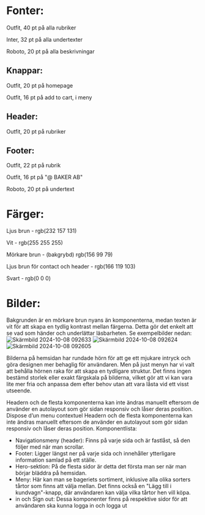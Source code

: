 # Fonter:

Outfit, 40 pt på alla rubriker

Inter, 32 pt på alla undertexter

Roboto, 20 pt på alla beskrivningar

## Knappar:

Outfit, 20 pt på homepage

Outfit, 16 pt på add to cart, i meny

## Header:

Outfit, 20 pt på rubriker

## Footer:

Outfit, 22 pt på rubrik

Outfit, 16 pt på "@ BAKER AB"

Roboto, 20 pt på undertext

# Färger:
Ljus brun - rgb(232 157 131)

Vit - rgb(255 255 255)

Mörkare brun - (bakgrybd) rgb(156 99 79)

Ljus brun för contact och header - rgb(166 119 103)

Svart - rgb(0 0 0)

# Bilder:

Bakgrunden är en mörkare brun nyans än komponenterna, medan texten är vit för att skapa en tydlig kontrast mellan färgerna. Detta gör det enkelt att se vad som händer och underlättar läsbarheten. Se exempelbilder nedan:
![Skärmbild 2024-10-08 092633](https://github.com/user-attachments/assets/68979296-a130-42f7-90a9-e0cf7e975084)
![Skärmbild 2024-10-08 092624](https://github.com/user-attachments/assets/b64f2ed7-9b4e-4467-bb37-943f76de096c)
![Skärmbild 2024-10-08 092605](https://github.com/user-attachments/assets/ea771c58-9ae3-49f2-a596-ee3eaa0fa3d4)

Bilderna på hemsidan har rundade hörn för att ge ett mjukare intryck och göra designen mer behaglig för användaren. Men på just menyn har vi valt att behålla hörnen raka för att skapa en tydligare struktur. Det finns ingen bestämd storlek eller exakt färgskala på bilderna, vilket gör att vi kan vara lite mer fria och anpassa dem efter behov utan att vara låsta vid ett visst utseende.
 
Headern och de flesta komponenterna kan inte ändras manuellt eftersom de använder en autolayout som gör sidan responsiv och låser deras position.
Dispose d’un menu contextuel
Headern och de flesta komponenterna kan inte ändras manuellt eftersom de använder en autolayout som gör sidan responsiv och låser deras position.
Komponentlista:
- Navigationsmeny (header): Finns på varje sida och är fastlåst, så den följer med när man scrollar.
- Footer: Ligger längst ner på varje sida och innehåller ytterligare information samlad på ett ställe.
- Hero-sektion: På de flesta sidor är detta det första man ser när man börjar bläddra på hemsidan.
- Meny: Här kan man se bageriets sortiment, inklusive alla olika sorters tårtor som finns att välja mellan. Det finns också en "Lägg till i kundvagn"-knapp, där användaren kan välja vilka tårtor hen vill köpa.
- in och Sign out: Dessa komponenter finns på respektive sidor för att användaren ska kunna logga in och logga ut
